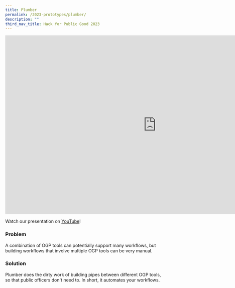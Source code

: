 ```yaml
---
title: Plumber
permalink: /2023-prototypes/plumber/
description: ""
third_nav_title: Hack for Public Good 2023
---
```


<iframe allowfullscreen="true" height="569" width="960" frameborder="0" src="https://docs.google.com/presentation/d/e/2PACX-1vQJIt1SFk1zOhbtKkISUpjNGx_VxHB8zPLFSpohZI5lsSELfX1cdiB6er5iNnMnlNheKRgZCd70to92/embed?start=false&amp;loop=false&amp;delayms=10000"></iframe>

Watch our presentation on [YouTube](https://www.youtube.com/live/mgxE3IPE4WY?feature=share&t=4555)!

### Problem

A combination of OGP tools can potentially support many workflows, but building workflows that involve multiple OGP tools can be very manual.

### Solution

Plumber does the dirty work of building pipes between different OGP tools, so that public officers don't need to. In short, it automates your workflows.
